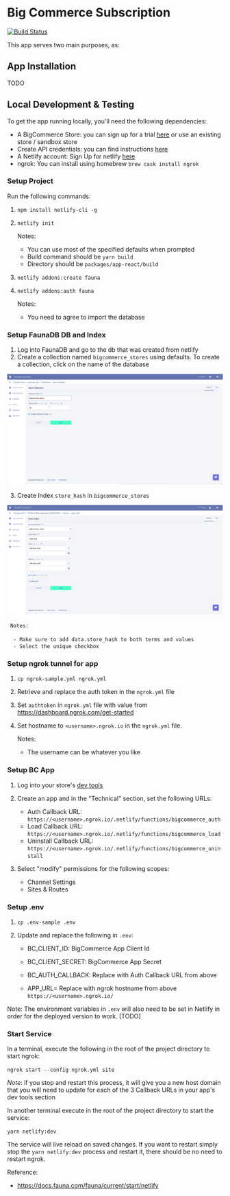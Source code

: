 # Big Commerce Subscription
[![Build Status](https://travis-ci.com/stream-publications/bc-subscription.svg?token=kkgjHwqaVGduvLErtjjH&branch=master)](https://travis-ci.com/stream-publications/bc-subscription)

This app serves two main purposes, as:

## App Installation

TODO

## Local Development & Testing

To get the app running locally, you'll need the following dependencies:

 - A BigCommerce Store: you can sign up for a trial [here](https://www.bigcommerce.com/essentials/) or use an existing store / sandbox store
 - Create API credentials: you can find instructions [here](https://developer.bigcommerce.com/api-docs/getting-started/authentication#authentication_getting-api-credentials)
 - A Netlify account: Sign Up for netlify [here](https://app.netlify.com/signup)
 - ngrok: You can install using homebrew `brew cask install ngrok`

### Setup Project

Run the following commands:

 1. `npm install netlify-cli -g`

 2. `netlify init`

	Notes:  

	 - You can use most of the specified defaults when prompted
	 - Build command should be `yarn build`
	 - Directory should be `packages/app-react/build`

 3. `netlify addons:create fauna`

 4. `netlify addons:auth fauna`

	 Notes:

	  - You need to agree to import the database
	  
### Setup FaunaDB DB and Index

 1. Log into FaunaDB and go to the db that was created from netlify
 2. Create a collection named `bigcommerce_stores` using defaults. To create a collection, click on the name of the database

![Create Collection Image](./instructions/create_collection.png)

 3. Create Index `store_hash` in `bigcommerce_stores`

![Create Index Image](./instructions/create_index.png)

	 Notes:

	  - Make sure to add data.store_hash to both terms and values
	  - Select the unique checkbox

### Setup ngrok tunnel for app

 1. `cp ngrok-sample.yml ngrok.yml` 
 2. Retrieve and replace the auth token in the `ngrok.yml` file
 3. Set `authtoken` in `ngrok.yml` file with value from https://dashboard.ngrok.com/get-started
 4. Set hostname to `<username>.ngrok.io` in the `ngrok.yml` file.

	 Notes: 

	  - The username can be whatever you like

### Setup BC App

 1. Log into your store's [dev tools](https://devtools.bigcommerce.com/my/apps)
 2. Create an app and in the "Technical" section, set the following URLs:

	  - Auth Callback URL: `https://<username>.ngrok.io/.netlify/functions/bigcommerce_auth`
	  - Load Callback URL: `https://<username>.ngrok.io/.netlify/functions/bigcommerce_load`
	  - Uninstall Callback URL: `https://<username>.ngrok.io/.netlify/functions/bigcommerce_uninstall`

 3. Select "modify" permissions for the following scopes:

	  - Channel Settings
	  - Sites & Routes

### Setup .env

 1. `cp .env-sample .env`

 2. Update and replace the following in `.env`:

	- BC_CLIENT_ID: BigCommerce App Client Id
	- BC_CLIENT_SECRET: BigCommerce App Secret

	- BC_AUTH_CALLBACK: Replace with Auth Callback URL from above
	- APP_URL= Replace with ngrok hostname from above `https://<username>.ngrok.io/`

Note: The environment variables in `.env` will also need to be set in Netlify in order for the deployed version to work. [TODO]

### Start Service

In a terminal, execute the following in the root of the project directory to start ngrok: 

`ngrok start --config ngrok.yml site`

*Note*: if you stop and restart this process, it will give you a new host domain that you will need to update for each of the 3 Callback URLs in your app's dev tools section

In another terminal execute in the root of the project directory to start the service: 

`yarn netlify:dev`

The service will live reload on saved changes.  If you want to restart simply stop the `yarn netlify:dev` process and restart it, 
there should be no need to restart ngrok.

Reference: 
- https://docs.fauna.com/fauna/current/start/netlify



